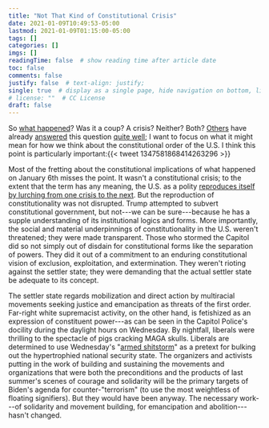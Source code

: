 ```yaml
---
title: "Not That Kind of Constitutional Crisis"
date: 2021-01-09T10:49:53-05:00
lastmod: 2021-01-09T01:15:00-05:00
tags: []
categories: []
imgs: []
readingTime: false  # show reading time after article date
toc: false
comments: false
justify: false  # text-align: justify;
single: true  # display as a single page, hide navigation on bottom, like as about page.
# license: ""  # CC License
draft: false
---
```


So [what happened](https://kieranhealy.org/blog/archives/2021/01/08/what-happened/)? Was it a coup? A crisis? Neither? Both? [Others](https://newleftreview.org/sidecar/posts/riot-on-the-hill) have already [answered](https://www.patreon.com/posts/armed-shitstorm-45937660) this question [quite well](https://www.vice.com/en/article/jgqvwb/of-course-the-police-didnt-keep-the-capitol-safe-thats-not-their-job); I want to focus on what it might mean for how we think about the constitutional order of the U.S. I think this point is particularly important:{{< tweet 1347581868414263296 >}}

Most of the fretting about the constitutional implications of what happened on January 6th misses the point. It wasn't a constitutional crisis; to the extent that the term has any meaning, the U.S. as a polity [reproduces itself by lurching from one crisis to the next](https://legalform.blog/2018/02/23/crises-of-constitutionality-rob-hunter/). But the reproduction of constitutionality was not disrupted. Trump attempted to subvert constitutional government, but not---we can be sure---because he has a supple understanding of its institutional logics and forms. More importantly, the social and material underpinnings of constitutionality in the U.S. weren't threatened; they were made transparent. Those who stormed the Capitol did so not simply out of disdain for constitutional forms like the separation of powers. They did it out of a commitment to an enduring constitutional vision of exclusion, exploitation, and extermination. They weren't rioting against the settler state; they were demanding that the actual settler state be adequate to its concept.

The settler state regards mobilization and direct action by multiracial movements seeking justice and emancipation as threats of the first order. Far-right white supremacist activity, on the other hand, is fetishized as an expression of constituent power---as can be seen in the Capitol Police's docility during the daylight hours on Wednesday. By nightfall, liberals were thrilling to the spectacle of pigs cracking MAGA skulls. Liberals are determined to use Wednesday's "[armed shitstorm](https://www.patreon.com/posts/armed-shitstorm-45937660)" as a pretext for bulking out the hypertrophied national security state. The organizers and activists putting in the work of building and sustaining the movements and organizations that were both the preconditions and the products of last summer's scenes of courage and solidarity will be the primary targets of Biden's agenda for counter-"terrorism" (to use the most weightless of floating signifiers). But they would have been anyway. The necessary work---of solidarity and movement building, for emancipation and abolition---hasn't changed.
